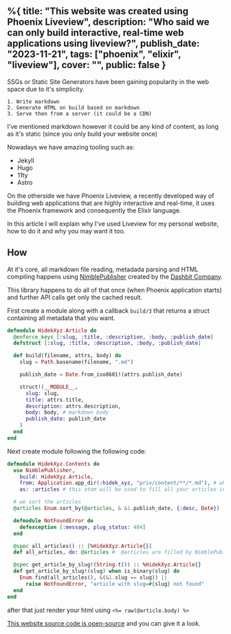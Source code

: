 %{
  title: "This website was created using Phoenix Liveview",
  description: "Who said we can only build interactive, real-time web applications using liveview?",
  publish_date: "2023-11-21",
  tags: ["phoenix", "elixir", "liveview"],
  cover: "",
  public: false
}
---

SSGs or Static Site Generators have been gaining popularity in the web space due to it's simplicity.

```text
1. Write markdown 
2. Generate HTML on build based on markdown
3. Serve then from a server (it could be a CDN)
```

I've mentioned markdown however it could be any kind of content, as long as it's static (since you only build your website once)

Nowadays we have amazing tooling such as:
- Jekyll
- Hugo
- 11ty
- Astro

On the otherside we have Phoenix Liveview, a recently developed way of building web applications that are highly interactive and real-time, it uses the Phoenix framework and consequently the Elixir language.

In this article I will explain why I've used Liveview for my personal website, how to do it and why you may want it too.

## How

At it's core, all markdown file reading, metadada parsing and HTML compiling happens using [NimblePublisher](https://github.com/dashbitco/nimble_publisher) created by the [Dashbit Company](https://dashbit.co/).

This library happens to do all of that once (when Phoenix application starts) and further API calls get only the cached result.

First create a module along with a callback `build/3` that returns a struct containing all metadata that you want.

```elixir
defmodule HidekXyz.Article do
  @enforce_keys [:slug, :title, :description, :body, :publish_date]
  defstruct [:slug, :title, :description, :body, :publish_date]

  def build(filename, attrs, body) do
    slug = Path.basename(filename, ".md")

    publish_date = Date.from_iso8601!(attrs.publish_date)

    struct!(__MODULE__,
      slug: slug,
      title: attrs.title,
      description: attrs.description,
      body: body, # markdown body
      publish_date: publish_date
    )
  end
end
```

Next create module following the following code:

```elixir
defmodule HidekXyz.Contents do
  use NimblePublisher,
    build: HidekXyz.Article,
    from: Application.app_dir(:hidek_xyz, "priv/content/**/*.md"), # where your markdown files are located (recommend putting in priv)
    as: :articles # this atom will be used to fill all your articles into this module atribute

  # we sort the articles
  @articles Enum.sort_by(@articles, & &1.publish_date, {:desc, Date})

  defmodule NotFoundError do
    defexception [:message, plug_status: 404]
  end

  @spec all_articles() :: [%HidekXyz.Article{}]
  def all_articles, do: @articles #  @articles are filled by NimblePublisher on `as: :articles`, docs recommend calling this function instead of using the @articles attr to avoid copying all articles everytime

  @spec get_article_by_slug!(String.t()) :: %HidekXyz.Article{}
  def get_article_by_slug!(slug) when is_binary(slug) do
    Enum.find(all_articles(), &(&1.slug == slug)) ||
      raise NotFoundError, "article with slug=#{slug} not found"
  end
end
```

after that just render your html using `<%= raw(@article.body) %>`

[This website source code is open-source](https://github.com/abehidek/hidek.xyz) and you can give it a look.

<!-- As of the time I'm writing this article, the web tooling is constantly evolving and passing through changes, the rise of JavaScript over the years have flooded the web space with it's frameworks such as [React](https://react.dev/), [Angular](https://angular.dev/), [Svelte]() and many others.

And from that, JavaScript have started to spread on the backend as well, thus giving birth for full-stack frameworks like [Next.js](), [SvelteKit]() and others.

The JavaScript tooling improvements and increase in adoption have allowed us to write both interaction-heavy and content-rich web sites and applications with only a language.

However, that's not the only way to write web applications, Ruby, PHP and even Python have been used by many developers to write those same kind of applications. -->

<!-- Once considered a toy language with serious performance problem by some used only for islands of interactivity is now widely adopted on the web with all it's abstractions and tooling.

And we see an increasing usage of JavaScript on the server with runtimes such as [Node.js](), [Deno]() and [Bun()], that together with the client-side frameworks gave rise to full-stack frameworks such as [Next.js] -->
